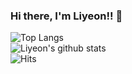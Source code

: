 ### Hi there, I'm Liyeon!! 👋

![Top Langs](https://github-readme-stats.vercel.app/api/top-langs/?username=liyeon&layout=compact)<br/>
![Liyeon's github stats](https://github-readme-stats.vercel.app/api?username=liyeon&show_icons=true&theme=gruvbox&hide=stars)<br/>
![Hits](https://hits.seeyoufarm.com/api/count/incr/badge.svg?url=https%3A%2F%2Fgithub.com%2Fliyeon&count_bg=%23D9A530&title_bg=%23000000&icon=&icon_color=%23E7E7E7&title=hits&edge_flat=false)

<!--
**liyeon/liyeon** is a ✨ _special_ ✨ repository because its `README.md` (this file) appears on your GitHub profile.

Here are some ideas to get you started:

- 🔭 I’m currently working on ...
- 🌱 I’m currently learning ...
- 👯 I’m looking to collaborate on ...
- 🤔 I’m looking for help with ...
- 💬 Ask me about ...
- 📫 How to reach me: ...
- 😄 Pronouns: ...
- ⚡ Fun fact: ...
-->
